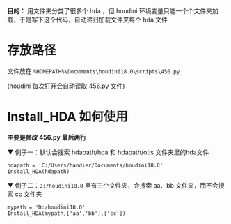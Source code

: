 **目的：** 用文件夹分类了很多个 hda ，但 houdini 环境变量只能一个个文件夹加载，于是写下这个代码，自动递归加载文件夹每个 hda 文件

# 存放路径
文件放在 `%HOMEPATH%\Documents\houdini18.0\scripts\456.py`

(houdini 每次打开会自动读取 456.py 文件)

# Install_HDA 如何使用
**主要是修改 456.py 最后两行**

▼ 例子一：默认会搜索 hdapath/hda 和 hdapath/otls 文件夹里的hda文件
```
hdapath = 'C:/Users/handier/Documents/houdini18.0'
Install_HDA(hdapath)
```

▼ 例子二：`D:/houdini18.0` 里有三个文件夹，会搜索 aa、bb 文件夹，而不会搜索 cc 文件夹
```
mypath = 'D:/houdini18.0'
Install_HDA(mypath,['aa','bb'],['cc'])
```
